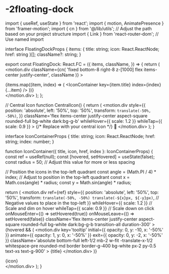 # -2floating-dock

import { useRef, useState } from 'react';
import { motion, AnimatePresence } from 'framer-motion';
import { cn } from '@/lib/utils'; // Adjust the path based on your project structure
import { Link } from 'react-router-dom'; // Use named import

interface FloatingDockProps {
  items: { title: string; icon: React.ReactNode; href: string }[];
  className?: string;
}

export const FloatingDock: React.FC<FloatingDockProps> = ({
  items,
  className,
}) => {
  return (
    <motion.div
      className={cn(
        'fixed bottom-8 right-8 z-[1000] flex items-center justify-center',
        className
      )}
    >
      <div className='relative w-16 h-16 rounded-full bg-primary flex items-center justify-center'>
        <CentralIcon />
        {items.map((item, index) => (
          <IconContainer key={item.title} index={index} {...item} />
        ))}
      </div>
    </motion.div>
  );
};

// Central Icon
function CentralIcon() {
  return (
    <motion.div
      style={{
        position: 'absolute',
        left: '50%',
        top: '50%',
        transform: `translate(-50%, -50%)`,
      }}
      className='flex items-center justify-center aspect-square rounded-full bg-white dark:bg-g-b'
      whileHover={{ scale: 1.2 }}
      whileTap={{ scale: 0.9 }}
    >
      {/* Replace with your central icon */}
      <span className='text-g-b dark:text-white'>🌟</span>
    </motion.div>
  );
}

interface IconContainerProps {
  title: string;
  icon: React.ReactNode;
  href: string;
  index: number;
}

function IconContainer({ title, icon, href, index }: IconContainerProps) {
  const ref = useRef<HTMLDivElement>(null);
  const [hovered, setHovered] = useState(false);
  const radius = 50; // Adjust this value for more or less spacing

  // Position the icons in the top-left quadrant
  const angle = (Math.PI / 4) * index; // Adjust to position in the top-left quadrant
  const x = Math.cos(angle) * radius;
  const y = Math.sin(angle) * radius;

  return (
    <Link to={href}>
      <motion.div
        ref={ref}
        style={{
          position: 'absolute',
          left: '50%',
          top: '50%',
          transform: `translate(-50%, -50%) translate(-${x}px, ${-y}px)`, // Negative values to place in the top-left
        }}
        whileHover={{ scale: 1.2 }} // Scale and dim on hover
        whileTap={{ scale: 0.9 }} // Scale down on click
        onMouseEnter={() => setHovered(true)}
        onMouseLeave={() => setHovered(false)}
        className='flex items-center justify-center aspect-square rounded-full bg-white dark:bg-g-b transition-all duration-300'
      >
        <AnimatePresence>
          {hovered && (
            <motion.div
              key='tooltip'
              initial={{ opacity: 0, y: -10, x: '-50%' }}
              animate={{ opacity: 1, y: 0, x: '-50%' }}
              exit={{ opacity: 0, y: -2, x: '-50%' }}
              className='absolute bottom-full left-1/2 mb-2 w-fit -translate-x-1/2 whitespace-pre rounded-md border border-g-400 bg-white px-2 py-0.5 text-xs text-g-900'
            >
              {title}
            </motion.div>
          )}
        </AnimatePresence>
        <div className='flex items-center justify-center text-g-b dark:text-white'>
          {icon}
        </div>
      </motion.div>
    </Link>
  );
}
